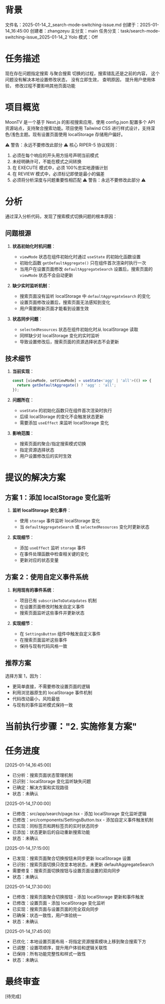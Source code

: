 # 背景

文件名：2025-01-14_2_search-mode-switching-issue.md
创建于：2025-01-14_16:45:00
创建者：zhangzeyu
主分支：main
任务分支：task/search-mode-switching-issue_2025-01-14_2
Yolo 模式：Off

# 任务描述

现在存在问题指定搜索 与聚合搜索 切换的过程，搜索错乱还是之前的内容， 这个问题没有解决本地设置修改状态， 没有立即生效， 查明原因， 提升用户使用体验， 修改过程不要影响其他页面功能

# 项目概览

MoonTV 是一个基于 Next.js 的影视搜索应用，使用 config.json 配置多个 API 资源站点，支持聚合搜索功能。项目使用 Tailwind CSS 进行样式设计，支持深色/浅色主题。现有设置页面使用 localStorage 存储用户偏好。

⚠️ 警告：永远不要修改此部分 ⚠️
核心 RIPER-5 协议规则：

1. 必须在每个响应的开头用方括号声明当前模式
2. 未经明确许可，不能在模式之间转换
3. 在 EXECUTE 模式中，必须 100%忠实地遵循计划
4. 在 REVIEW 模式中，必须标记即使是最小的偏差
5. 必须将分析深度与问题重要性相匹配
   ⚠️ 警告：永远不要修改此部分 ⚠️

# 分析

通过深入分析代码，发现了搜索模式切换问题的根本原因：

## 问题根源

1. **状态初始化时机问题**：

   - `viewMode` 状态在组件初始化时通过 `useState` 的初始化函数设置
   - 初始化函数 `getDefaultAggregate()` 只在组件首次渲染时执行一次
   - 当用户在设置页面修改 `defaultAggregateSearch` 设置后，搜索页面的 `viewMode` 状态不会自动更新

2. **缺少实时监听机制**：

   - 搜索页面没有监听 localStorage 中 `defaultAggregateSearch` 的变化
   - 设置页面修改设置后，搜索页面无法感知到变化
   - 用户需要刷新页面才能看到设置生效

3. **状态同步问题**：
   - `selectedResources` 状态在组件初始化时从 localStorage 读取
   - 同样缺少对 localStorage 变化的实时监听
   - 导致设置修改后，搜索页面的资源选择状态不会更新

## 技术细节

1. **当前实现**：

   ```typescript
   const [viewMode, setViewMode] = useState<'agg' | 'all'>(() => {
     return getDefaultAggregate() ? 'agg' : 'all';
   });
   ```

2. **问题所在**：

   - `useState` 的初始化函数只在组件首次渲染时执行
   - 后续 localStorage 的变化不会触发状态更新
   - 需要添加 `useEffect` 来监听 localStorage 变化

3. **影响范围**：
   - 搜索页面的聚合/指定搜索模式切换
   - 指定资源选择状态
   - 用户设置修改后的实时生效

# 提议的解决方案

## 方案 1：添加 localStorage 变化监听

1. **监听 localStorage 变化事件**：

   - 使用 `storage` 事件监听 localStorage 变化
   - 当 `defaultAggregateSearch` 或 `selectedResources` 变化时更新状态

2. **实现细节**：
   - 添加 `useEffect` 监听 `storage` 事件
   - 在事件处理函数中检查相关键的变化
   - 更新对应的状态变量

## 方案 2：使用自定义事件系统

1. **利用现有的事件系统**：

   - 项目已有 `subscribeToDataUpdates` 机制
   - 在设置页面修改时触发自定义事件
   - 搜索页面监听这些事件并更新状态

2. **实现细节**：
   - 在 `SettingsButton` 组件中触发自定义事件
   - 在搜索页面监听这些事件
   - 保持与现有代码风格一致

## 推荐方案

选择方案 1，因为：

- 更简单直接，不需要修改设置页面的逻辑
- 利用浏览器原生的 localStorage 事件机制
- 代码改动最小，风险最低
- 与现有的事件监听模式保持一致

# 当前执行步骤："2. 实施修复方案"

# 任务进度

[2025-01-14_16:45:00]

- 已分析：搜索页面状态管理机制
- 已识别：localStorage 变化监听缺失问题
- 已确定：解决方案和实现路径
- 状态：未确认

[2025-01-14_17:00:00]

- 已修改：src/app/search/page.tsx - 添加 localStorage 变化监听逻辑
- 已修改：src/components/SettingsButton.tsx - 添加自定义事件触发机制
- 已实现：同标签页和跨标签页的实时状态同步
- 已添加：状态更新后的自动重新搜索功能
- 状态：未确认

[2025-01-14_17:15:00]

- 已发现：搜索页面聚合切换按钮未同步更新 localStorage 设置
- 已识别：搜索页面切换只改变本地状态，未更新 defaultAggregateSearch
- 需要修复：搜索页面切换按钮与设置页面设置的双向同步
- 状态：未确认

[2025-01-14_17:30:00]

- 已修改：搜索页面聚合切换按钮 - 添加 localStorage 更新和事件触发
- 已修改：设置页面 - 添加 localStorage 变化监听
- 已实现：搜索页面与设置页面的完全双向同步
- 已确保：状态一致性，用户体验统一
- 状态：未确认

[2025-01-14_17:45:00]

- 已优化：本地设置页面布局 - 将指定资源搜索模块上移到聚合搜索下方
- 已调整：设置项顺序，提升用户体验和逻辑关联性
- 已保持：所有功能完整性和样式一致性
- 状态：未确认

# 最终审查

[待完成]
